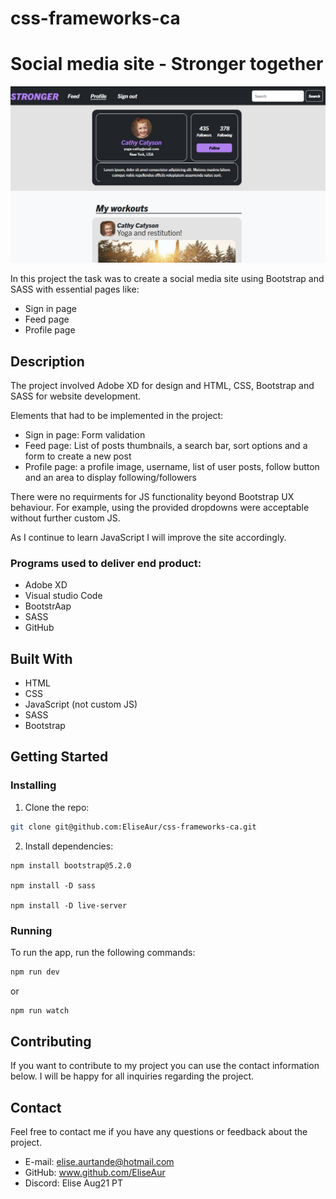 # css-frameworks-ca

# Social media site - Stronger together

![Social media site - Stronger together](images/readme-img.jpg)

In this project the task was to create a social media site using Bootstrap and SASS with essential pages like:

-   Sign in page
-   Feed page
-   Profile page

## Description

The project involved Adobe XD for design and HTML, CSS, Bootstrap and SASS for website development.

Elements that had to be implemented in the project:

-   Sign in page: Form validation
-   Feed page: List of posts thumbnails, a search bar, sort options and a form to create a new post
-   Profile page: a profile image, username, list of user posts, follow button and an area to display following/followers

There were no requirments for JS functionality beyond Bootstrap UX behaviour. For example, using the provided dropdowns were acceptable without further custom JS.

As I continue to learn JavaScript I will improve the site accordingly.

### Programs used to deliver end product:

-   Adobe XD
-   Visual studio Code
-   BootstrAap
-   SASS
-   GitHub

## Built With

-   HTML
-   CSS
-   JavaScript (not custom JS)
-   SASS
-   Bootstrap

## Getting Started

### Installing

1. Clone the repo:

```bash
git clone git@github.com:EliseAur/css-frameworks-ca.git
```

2. Install dependencies:

```
npm install bootstrap@5.2.0

npm install -D sass

npm install -D live-server

```

### Running

To run the app, run the following commands:

```bash
npm run dev
```

or

```bash
npm run watch
```

## Contributing

If you want to contribute to my project you can use the contact information below.
I will be happy for all inquiries regarding the project.

## Contact

Feel free to contact me if you have any questions or feedback about the project.

-   E-mail: elise.aurtande@hotmail.com
-   GitHub: www.github.com/EliseAur
-   Discord: Elise Aug21 PT
